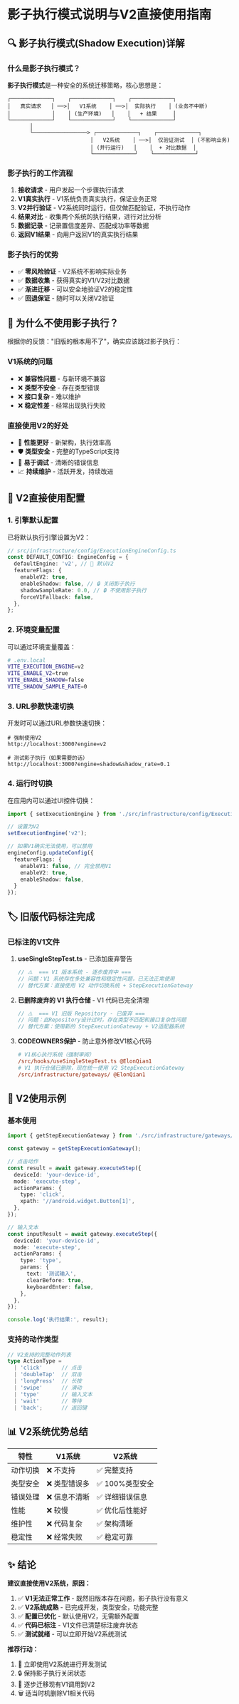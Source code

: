 # 影子执行模式说明与V2直接使用指南

## 🔍 影子执行模式(Shadow Execution)详解

### 什么是影子执行模式？

**影子执行模式**是一种安全的系统迁移策略，核心思想是：

```
┌─────────────┐    ┌─────────────┐    ┌─────────────┐
│   真实请求   │ ──>│   V1系统    │ ──>│  实际执行    │ (业务不中断)
│             │    │ (生产环境)   │    │   + 结果     │
└─────────────┘    └─────────────┘    └─────────────┘
       │                   
       └─────────────────> ┌─────────────┐    ┌─────────────┐
                          │   V2系统    │ ──>│  仅验证测试  │ (不影响业务)
                          │ (并行运行)   │    │  + 对比数据  │
                          └─────────────┘    └─────────────┘
```

### 影子执行的工作流程

1. **接收请求** - 用户发起一个步骤执行请求
2. **V1真实执行** - V1系统负责真实执行，保证业务正常
3. **V2并行验证** - V2系统同时运行，但仅做匹配验证，不执行动作
4. **结果对比** - 收集两个系统的执行结果，进行对比分析
5. **数据记录** - 记录置信度差异、匹配成功率等数据
6. **返回V1结果** - 向用户返回V1的真实执行结果

### 影子执行的优势

- ✅ **零风险验证** - V2系统不影响实际业务
- ✅ **数据收集** - 获得真实的V1/V2对比数据
- ✅ **渐进迁移** - 可以安全地验证V2的稳定性
- ✅ **回退保证** - 随时可以关闭V2验证

## 🚨 为什么不使用影子执行？

根据你的反馈："旧版的根本用不了"，确实应该跳过影子执行：

### V1系统的问题
- ❌ **兼容性问题** - 与新环境不兼容
- ❌ **类型不安全** - 存在类型错误
- ❌ **接口复杂** - 难以维护
- ❌ **稳定性差** - 经常出现执行失败

### 直接使用V2的好处
- 🚀 **性能更好** - 新架构，执行效率高
- 🛡️ **类型安全** - 完整的TypeScript支持
- 🔧 **易于调试** - 清晰的错误信息
- 📈 **持续维护** - 活跃开发，持续改进

## 🎯 V2直接使用配置

### 1. 引擎默认配置

已将默认执行引擎设置为V2：

```typescript
// src/infrastructure/config/ExecutionEngineConfig.ts
const DEFAULT_CONFIG: EngineConfig = {
  defaultEngine: 'v2', // 🚀 默认V2
  featureFlags: {
    enableV2: true,
    enableShadow: false, // 🔒 关闭影子执行
    shadowSampleRate: 0.0, // 🔒 不使用影子执行
    forceV1Fallback: false,
  },
};
```

### 2. 环境变量配置

可以通过环境变量覆盖：

```bash
# .env.local
VITE_EXECUTION_ENGINE=v2
VITE_ENABLE_V2=true
VITE_ENABLE_SHADOW=false
VITE_SHADOW_SAMPLE_RATE=0
```

### 3. URL参数快速切换

开发时可以通过URL参数快速切换：

```
# 强制使用V2
http://localhost:3000?engine=v2

# 测试影子执行（如果需要的话）
http://localhost:3000?engine=shadow&shadow_rate=0.1
```

### 4. 运行时切换

在应用内可以通过UI控件切换：

```typescript
import { setExecutionEngine } from './src/infrastructure/config/ExecutionEngineConfig';

// 设置为V2
setExecutionEngine('v2');

// 如果V1确实无法使用，可以禁用
engineConfig.updateConfig({
  featureFlags: {
    enableV1: false, // 完全禁用V1
    enableV2: true,
    enableShadow: false,
  }
});
```

## 🏷️ 旧版代码标注完成

### 已标注的V1文件

1. **useSingleStepTest.ts** - 已添加废弃警告
   ```typescript
   // ⚠️  === V1 版本系统 - 逐步废弃中 ===
   // 问题：V1 系统存在多处兼容性和稳定性问题，已无法正常使用
   // 替代方案：直接使用 V2 动作切换系统 + StepExecutionGateway
   ```

2. **已删除废弃的 V1 执行仓储** - V1 代码已完全清理
   ```typescript
   // ⚠️  === V1 旧版 Repository - 已废弃 ===
   // 问题：此Repository设计过时，存在类型不匹配和接口复杂性问题
   // 替代方案：使用新的 StepExecutionGateway + V2适配器系统
   ```

3. **CODEOWNERS保护** - 防止意外修改V1核心代码
   ```ini
   # V1核心执行系统（强制审阅）
   /src/hooks/useSingleStepTest.ts @ElonQian1
   # V1 执行仓储已删除，现在统一使用 V2 StepExecutionGateway
   /src/infrastructure/gateways/ @ElonQian1
   ```

## 🚀 V2使用示例

### 基本使用

```typescript
import { getStepExecutionGateway } from './src/infrastructure/gateways/StepExecutionGateway';

const gateway = getStepExecutionGateway();

// 点击动作
const result = await gateway.executeStep({
  deviceId: 'your-device-id',
  mode: 'execute-step',
  actionParams: {
    type: 'click',
    xpath: '//android.widget.Button[1]',
  },
});

// 输入文本
const inputResult = await gateway.executeStep({
  deviceId: 'your-device-id',
  mode: 'execute-step',
  actionParams: {
    type: 'type',
    params: {
      text: '测试输入',
      clearBefore: true,
      keyboardEnter: false,
    },
  },
});

console.log('执行结果:', result);
```

### 支持的动作类型

```typescript
// V2支持的完整动作列表
type ActionType = 
  | 'click'      // 点击
  | 'doubleTap'  // 双击  
  | 'longPress'  // 长按
  | 'swipe'      // 滑动
  | 'type'       // 输入文本
  | 'wait'       // 等待
  | 'back';      // 返回键
```

## 📊 V2系统优势总结

| 特性 | V1系统 | V2系统 |
|------|--------|---------|
| 动作切换 | ❌ 不支持 | ✅ 完整支持 |
| 类型安全 | ❌ 类型错误多 | ✅ 100%类型安全 |
| 错误处理 | ❌ 信息不清晰 | ✅ 详细错误信息 |
| 性能 | ❌ 较慢 | ✅ 优化后性能好 |
| 维护性 | ❌ 代码复杂 | ✅ 架构清晰 |
| 稳定性 | ❌ 经常失败 | ✅ 稳定可靠 |

## ✨ 结论

**建议直接使用V2系统，原因：**

1. ✅ **V1无法正常工作** - 既然旧版本存在问题，影子执行没有意义
2. ✅ **V2系统成熟** - 已完成开发，类型安全，功能完整
3. ✅ **配置已优化** - 默认使用V2，无需额外配置
4. ✅ **代码已标注** - V1文件已清楚标注废弃状态
5. ✅ **测试就绪** - 可以立即开始V2系统测试

**推荐行动：**
1. 🚀 立即使用V2系统进行开发测试
2. 🔒 保持影子执行关闭状态
3. 📝 逐步迁移现有V1调用到V2
4. 🗑️ 适当时机删除V1相关代码